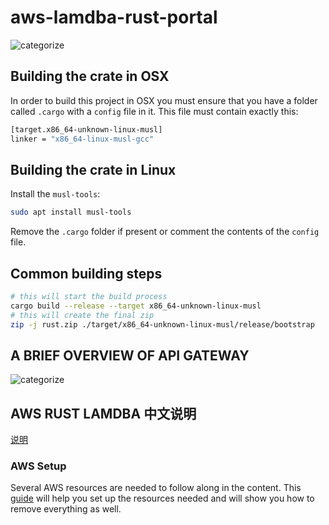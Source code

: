# aws-lamdba-rust-portal
![categorize](https://res.cloudinary.com/lumigo-production/fl_lossy,f_auto/wp-website/2019/06/APIGW-Lambda-1024x593.png)

## Building the crate in OSX

In order to build this project in OSX you must ensure that you have a folder called `.cargo` with a `config` file in it. This file must contain exactly this:

```sh
[target.x86_64-unknown-linux-musl]
linker = "x86_64-linux-musl-gcc"
```
## Building the crate in Linux

Install the `musl-tools`:

```sh
sudo apt install musl-tools
```

Remove the `.cargo` folder if present or comment the contents of the `config` file.

## Common building steps

```sh
# this will start the build process
cargo build --release --target x86_64-unknown-linux-musl
# this will create the final zip
zip -j rust.zip ./target/x86_64-unknown-linux-musl/release/bootstrap
```

## A BRIEF OVERVIEW OF API GATEWAY
![categorize](https://res.cloudinary.com/lumigo-production/fl_lossy,f_auto/wp-website/2019/06/API-Gateway-flow-Amazon.jpg)


## AWS RUST LAMDBA 中文说明
[说明](https://amazonaws-china.com/cn/blogs/china/rust-runtime-for-aws-lambda/)

### AWS Setup
Several AWS resources are needed to follow along in the content. This [guide](https://github.com/LiQingMuBai/aws-lamdba-rust-portal/blob/master/AWS_SETUP.md)
will help you set up the resources needed and will show you how to remove everything
as well.


